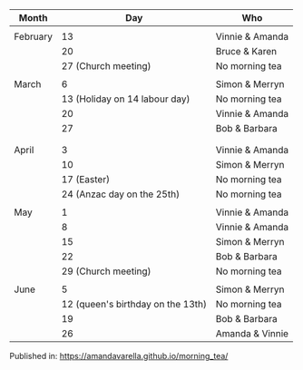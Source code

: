| Month    | Day                               | Who             |
|----------|-----------------------------------|-----------------|
|          |                                   |                 |
| February | 13                                | Vinnie & Amanda |
|          | 20                                | Bruce & Karen   |
|          | 27 (Church meeting)               | No morning tea  |
|          |                                   |                 |
| March    | 6                                 | Simon & Merryn  |
|          | 13 (Holiday on 14 labour day)     | No morning tea  |
|          | 20                                | Vinnie & Amanda |
|          | 27                                | Bob & Barbara   |
|          |                                   |                 |
|          |                                   |                 |
| April    | 3                                 | Vinnie & Amanda |
|          | 10                                | Simon & Merryn  |
|          | 17 (Easter)                       | No morning tea  |
|          | 24 (Anzac day on the 25th)        | No morning tea  |
|          |                                   |                 |
| May      | 1                                 | Vinnie & Amanda |
|          | 8                                 | Vinnie & Amanda |
|          | 15                                | Simon & Merryn  |
|          | 22                                | Bob & Barbara   |
|          | 29 (Church meeting)               | No morning tea  | 
|          |                                   |                 |
| June     | 5                                 | Simon & Merryn  |   
|          | 12 (queen's birthday on the 13th) | No morning tea  |
|          | 19                                | Bob & Barbara   |
|          | 26                                | Amanda & Vinnie |
 
Published in: https://amandavarella.github.io/morning_tea/
